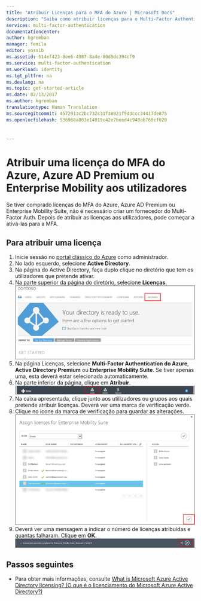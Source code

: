 ```yaml
---
title: "Atribuir Licenças para o MFA do Azure | Microsoft Docs"
description: "Saiba como atribuir licenças para o Multi-Factor Authentication do Microsoft Azure."
services: multi-factor-authentication
documentationcenter: 
author: kgremban
manager: femila
editor: yossib
ms.assetid: 514ef423-8ee6-4987-8a4e-80d5dc394cf9
ms.service: multi-factor-authentication
ms.workload: identity
ms.tgt_pltfrm: na
ms.devlang: na
ms.topic: get-started-article
ms.date: 02/13/2017
ms.author: kgremban
translationtype: Human Translation
ms.sourcegitcommit: 4572913c2bc732c31f38021f9d3ccc34417de875
ms.openlocfilehash: 536968a803e14019c42e7beed4c948ab760cf020


---
```

# <a name="assigning-an-azure-mfa-azure-ad-premium-or-enterprise-mobility-license-to-users"></a>Atribuir uma licença do MFA do Azure, Azure AD Premium ou Enterprise Mobility aos utilizadores
Se tiver comprado licenças do MFA do Azure, Azure AD Premium ou Enterprise Mobility Suite, não é necessário criar um fornecedor do Multi-Factor Auth. Depois de atribuir as licenças aos utilizadores, pode começar a ativá-las para a MFA.

## <a name="to-assign-a-license"></a>Para atribuir uma licença
1. Inicie sessão no [portal clássico do Azure](https://manage.windowsazure.com) como administrador.
2. No lado esquerdo, selecione **Active Directory**.
3. Na página do Active Directory, faça duplo clique no diretório que tem os utilizadores que pretende ativar.
4. Na parte superior da página do diretório, selecione **Licenças**.
   ![Atribuir Licenças](./media/multi-factor-authentication-get-started-assign-licenses/assign1.png)
5. Na página Licenças, selecione **Multi-Factor Authentication do Azure**, **Active Directory Premium** ou **Enterprise Mobility Suite**.  Se tiver apenas uma, esta deverá estar selecionada automaticamente.
6. Na parte inferior da página, clique em **Atribuir**.
   ![Atribuir Licenças](./media/multi-factor-authentication-get-started-assign-licenses/assign3.png)
7. Na caixa apresentada, clique junto aos utilizadores ou grupos aos quais pretende atribuir licenças.  Deverá ver uma marca de verificação verde.
8. Clique no ícone da marca de verificação para guardar as alterações.
   ![Atribuir Licenças](./media/multi-factor-authentication-get-started-assign-licenses/assign4.png)
9. Deverá ver uma mensagem a indicar o número de licenças atribuídas e quantas falharam.  Clique em **OK**.
   ![Atribuir Licenças](./media/multi-factor-authentication-get-started-assign-licenses/assign5.png)

## <a name="next-steps"></a>Passos seguintes

- Para obter mais informações, consulte [What is Microsoft Azure Active Directory licensing? (O que é o licenciamento do Microsoft Azure Active Directory?)](../active-directory/active-directory-licensing-what-is.md)


<!--HONumber=Feb17_HO3-->


